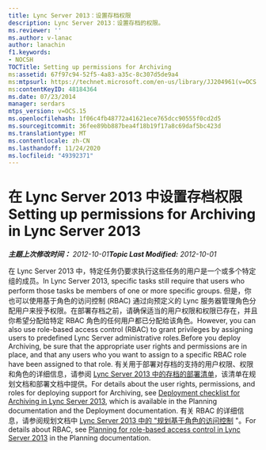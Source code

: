 ```yaml
---
title: Lync Server 2013：设置存档权限
description: Lync Server 2013：设置存档的权限。
ms.reviewer: ''
ms.author: v-lanac
author: lanachin
f1.keywords:
- NOCSH
TOCTitle: Setting up permissions for Archiving
ms:assetid: 67f97c94-52f5-4a83-a35c-8c307d5de9a4
ms:mtpsurl: https://technet.microsoft.com/en-us/library/JJ204961(v=OCS.15)
ms:contentKeyID: 48184364
ms.date: 07/23/2014
manager: serdars
mtps_version: v=OCS.15
ms.openlocfilehash: 1f06c4fb48772a41621ece765dcc90555f0cd2d5
ms.sourcegitcommit: 36fee89bb887bea4f18b19f17a8c69daf5bc423d
ms.translationtype: MT
ms.contentlocale: zh-CN
ms.lasthandoff: 11/24/2020
ms.locfileid: "49392371"
---
```

# <a name="setting-up-permissions-for-archiving-in-lync-server-2013"></a><span data-ttu-id="5eec0-103">在 Lync Server 2013 中设置存档权限</span><span class="sxs-lookup"><span data-stu-id="5eec0-103">Setting up permissions for Archiving in Lync Server 2013</span></span>

<div data-xmlns="http://www.w3.org/1999/xhtml">

<div class="topic" data-xmlns="http://www.w3.org/1999/xhtml" data-msxsl="urn:schemas-microsoft-com:xslt" data-cs="https://msdn.microsoft.com/">

<div data-asp="https://msdn2.microsoft.com/asp">



</div>

<div id="mainSection">

<div id="mainBody"><span data-ttu-id="5eec0-104">

<span> </span></span><span class="sxs-lookup"><span data-stu-id="5eec0-104">

<span> </span></span></span>

<span data-ttu-id="5eec0-105">_**主题上次修改时间：** 2012-10-01_</span><span class="sxs-lookup"><span data-stu-id="5eec0-105">_**Topic Last Modified:** 2012-10-01_</span></span>

<span data-ttu-id="5eec0-106">在 Lync Server 2013 中，特定任务仍要求执行这些任务的用户是一个或多个特定组的成员。</span><span class="sxs-lookup"><span data-stu-id="5eec0-106">In Lync Server 2013, specific tasks still require that users who perform those tasks be members of one or more specific groups.</span></span> <span data-ttu-id="5eec0-107">但是，你也可以使用基于角色的访问控制 (RBAC) 通过向预定义的 Lync 服务器管理角色分配用户来授予权限。在部署存档之前，请确保适当的用户权限和权限已存在，并且你希望分配给特定 RBAC 角色的任何用户都已分配给该角色。</span><span class="sxs-lookup"><span data-stu-id="5eec0-107">However, you can also use role-based access control (RBAC) to grant privileges by assigning users to predefined Lync Server administrative roles.Before you deploy Archiving, be sure that the appropriate user rights and permissions are in place, and that any users who you want to assign to a specific RBAC role have been assigned to that role.</span></span> <span data-ttu-id="5eec0-108">有关用于部署对存档的支持的用户权限、权限和角色的详细信息，请参阅 [Lync Server 2013 中的存档的部署清单](lync-server-2013-deployment-checklist-for-archiving.md)，该清单在规划文档和部署文档中提供。</span><span class="sxs-lookup"><span data-stu-id="5eec0-108">For details about the user rights, permissions, and roles for deploying support for Archiving, see [Deployment checklist for Archiving in Lync Server 2013](lync-server-2013-deployment-checklist-for-archiving.md), which is available in the Planning documentation and the Deployment documentation.</span></span> <span data-ttu-id="5eec0-109">有关 RBAC 的详细信息，请参阅规划文档中 [Lync Server 2013 中的 "规划基于角色的访问控制](lync-server-2013-planning-for-role-based-access-control.md) "。</span><span class="sxs-lookup"><span data-stu-id="5eec0-109">For details about RBAC, see [Planning for role-based access control in Lync Server 2013](lync-server-2013-planning-for-role-based-access-control.md) in the Planning documentation.</span></span>

<span data-ttu-id="5eec0-110"></div>

<span> </span>

</div>

</div>

</span><span class="sxs-lookup"><span data-stu-id="5eec0-110"></div>

<span> </span>

</div>

</div>

</span></span></div>

